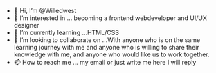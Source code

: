 - 👋 Hi, I’m @Willedwest
- 👀 I’m interested in ... becoming a frontend webdeveloper and UI/UX designer
- 🌱 I’m currently learning ...HTML/CSS
- 💞️ I’m looking to collaborate on ...With anyone who is on the same learning journey with me and anyone who is willing to share their knowledge with me, and anyone who would like us to work together.
- 📫 How to reach me ... my email or just write me here I will reply

<!---
Willedwest/Willedwest is a ✨ special ✨ repository because its `README.md` (this file) appears on your GitHub profile.
You can click the Preview link to take a look at your changes.
--->
